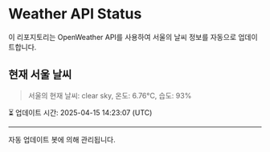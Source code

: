 
# Weather API Status

이 리포지토리는 OpenWeather API를 사용하여 서울의 날씨 정보를 자동으로 업데이트합니다.

## 현재 서울 날씨
> 서울의 현재 날씨: clear sky, 온도: 6.76°C, 습도: 93%

⏳ 업데이트 시간: 2025-04-15 14:23:07 (UTC)

---
자동 업데이트 봇에 의해 관리됩니다.
